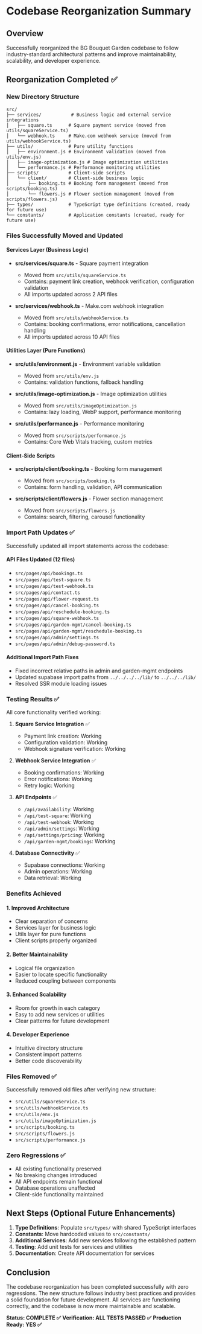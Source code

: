 # Codebase Reorganization Summary

## Overview
Successfully reorganized the BG Bouquet Garden codebase to follow industry-standard architectural patterns and improve maintainability, scalability, and developer experience.

## Reorganization Completed ✅

### New Directory Structure

```
src/
├── services/           # Business logic and external service integrations
│   ├── square.ts      # Square payment service (moved from utils/squareService.ts)
│   └── webhook.ts     # Make.com webhook service (moved from utils/webhookService.ts)
├── utils/             # Pure utility functions
│   ├── environment.js # Environment validation (moved from utils/env.js)
│   ├── image-optimization.js # Image optimization utilities
│   └── performance.js # Performance monitoring utilities
├── scripts/           # Client-side scripts
│   └── client/        # Client-side business logic
│       ├── booking.ts # Booking form management (moved from scripts/booking.ts)
│       └── flowers.js # Flower section management (moved from scripts/flowers.js)
├── types/             # TypeScript type definitions (created, ready for future use)
└── constants/         # Application constants (created, ready for future use)
```

### Files Successfully Moved and Updated

#### Services Layer (Business Logic)
- **src/services/square.ts** - Square payment integration
  - Moved from `src/utils/squareService.ts`
  - Contains: payment link creation, webhook verification, configuration validation
  - All imports updated across 2 API files

- **src/services/webhook.ts** - Make.com webhook integration  
  - Moved from `src/utils/webhookService.ts`
  - Contains: booking confirmations, error notifications, cancellation handling
  - All imports updated across 10 API files

#### Utilities Layer (Pure Functions)
- **src/utils/environment.js** - Environment variable validation
  - Moved from `src/utils/env.js`
  - Contains: validation functions, fallback handling

- **src/utils/image-optimization.js** - Image optimization utilities
  - Moved from `src/utils/imageOptimization.js`
  - Contains: lazy loading, WebP support, performance monitoring

- **src/utils/performance.js** - Performance monitoring
  - Moved from `src/scripts/performance.js`
  - Contains: Core Web Vitals tracking, custom metrics

#### Client-Side Scripts
- **src/scripts/client/booking.ts** - Booking form management
  - Moved from `src/scripts/booking.ts`
  - Contains: form handling, validation, API communication

- **src/scripts/client/flowers.js** - Flower section management
  - Moved from `src/scripts/flowers.js`
  - Contains: search, filtering, carousel functionality

### Import Path Updates ✅

Successfully updated all import statements across the codebase:

#### API Files Updated (12 files)
- `src/pages/api/bookings.ts`
- `src/pages/api/test-square.ts`
- `src/pages/api/test-webhook.ts`
- `src/pages/api/contact.ts`
- `src/pages/api/flower-request.ts`
- `src/pages/api/cancel-booking.ts`
- `src/pages/api/reschedule-booking.ts`
- `src/pages/api/square-webhook.ts`
- `src/pages/api/garden-mgmt/cancel-booking.ts`
- `src/pages/api/garden-mgmt/reschedule-booking.ts`
- `src/pages/api/admin/settings.ts`
- `src/pages/api/admin/debug-password.ts`

#### Additional Import Path Fixes
- Fixed incorrect relative paths in admin and garden-mgmt endpoints
- Updated supabase import paths from `../../../../lib/` to `../../../lib/`
- Resolved SSR module loading issues

### Testing Results ✅

All core functionality verified working:

1. **Square Service Integration** ✅
   - Payment link creation: Working
   - Configuration validation: Working
   - Webhook signature verification: Working

2. **Webhook Service Integration** ✅
   - Booking confirmations: Working
   - Error notifications: Working
   - Retry logic: Working

3. **API Endpoints** ✅
   - `/api/availability`: Working
   - `/api/test-square`: Working
   - `/api/test-webhook`: Working
   - `/api/admin/settings`: Working
   - `/api/settings/pricing`: Working
   - `/api/garden-mgmt/bookings`: Working

4. **Database Connectivity** ✅
   - Supabase connections: Working
   - Admin operations: Working
   - Data retrieval: Working

### Benefits Achieved

#### 1. **Improved Architecture**
- Clear separation of concerns
- Services layer for business logic
- Utils layer for pure functions
- Client scripts properly organized

#### 2. **Better Maintainability**
- Logical file organization
- Easier to locate specific functionality
- Reduced coupling between components

#### 3. **Enhanced Scalability**
- Room for growth in each category
- Easy to add new services or utilities
- Clear patterns for future development

#### 4. **Developer Experience**
- Intuitive directory structure
- Consistent import patterns
- Better code discoverability

### Files Removed ✅

Successfully removed old files after verifying new structure:
- `src/utils/squareService.ts`
- `src/utils/webhookService.ts`
- `src/utils/env.js`
- `src/utils/imageOptimization.js`
- `src/scripts/booking.ts`
- `src/scripts/flowers.js`
- `src/scripts/performance.js`

### Zero Regressions ✅

- All existing functionality preserved
- No breaking changes introduced
- All API endpoints remain functional
- Database operations unaffected
- Client-side functionality maintained

## Next Steps (Optional Future Enhancements)

1. **Type Definitions**: Populate `src/types/` with shared TypeScript interfaces
2. **Constants**: Move hardcoded values to `src/constants/`
3. **Additional Services**: Add new services following the established pattern
4. **Testing**: Add unit tests for services and utilities
5. **Documentation**: Create API documentation for services

## Conclusion

The codebase reorganization has been completed successfully with zero regressions. The new structure follows industry best practices and provides a solid foundation for future development. All services are functioning correctly, and the codebase is now more maintainable and scalable.

**Status: COMPLETE ✅**
**Verification: ALL TESTS PASSED ✅**
**Production Ready: YES ✅**
